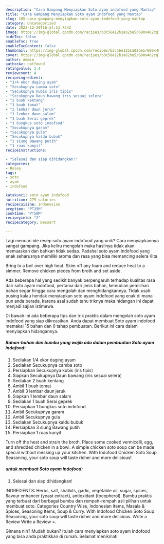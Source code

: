 ```yaml
---
description: "Cara Gampang Menyiapkan Soto ayam indofood yang Mantap"
title: "Cara Gampang Menyiapkan Soto ayam indofood yang Mantap"
slug: 105-cara-gampang-menyiapkan-soto-ayam-indofood-yang-mantap
category: Uncategorized
date: 2022-12-29T16:54:53.724Z
image: https://img-global.cpcdn.com/recipes/b3c56e12b1a02be5/680x482cq70/soto-ayam-indofood-foto-resep-utama.jpg
hideToc: false
enableToc: true
enableTocContent: false
thumbnail: https://img-global.cpcdn.com/recipes/b3c56e12b1a02be5/680x482cq70/soto-ayam-indofood-foto-resep-utama.jpg
cover: https://img-global.cpcdn.com/recipes/b3c56e12b1a02be5/680x482cq70/soto-ayam-indofood-foto-resep-utama.jpg
author: Admin
authorAv: notfound
ratingvalue: 3.4
reviewcount: 4
recipeingredient:
- "1/4 ekor daging ayam"
- "Secukupnya camba soto"
- "Secukupnya kubis iris tipis"
- "Secukupnya Daun bawang iris sesuai selera"
- "2 buah kentang"
- "1 buah tomat"
- "3 lembar daun jeruk"
- "1 lembar daun salam"
- "1 buah Serai geprek"
- "1 bungkus soto indofood"
- "Secukupnya garam"
- "Secukupnya gula"
- "Secukupnya kaldu bubuk"
- "3 siung Bawang putih"
- "1 ruas kunyit"
recipeinstructions:

- "Selesai dan siap dihidangkan!"
categories:
- Resep
tags:
- soto
- ayam
- indofood

katakunci: soto ayam indofood 
nutrition: 279 calories
recipecuisine: Indonesian
preptime: "PT35M"
cooktime: "PT50M"
recipeyield: "2"
recipecategory: Dessert

---
```





Lagi mencari ide resep soto ayam indofood yang unik? Cara menyiapkannya sangat gampang. Jika keliru mengolah maka hasilnya tidak akan memuaskan dan bahkan tidak sedap. Padahal soto ayam indofood yang enak seharusnya memiliki aroma dan rasa yang bisa memancing selera Kita.





Bring to a boil over high heat. Skim off any foam and reduce heat to a simmer. Remove chicken pieces from broth and set aside.

Ada beberapa hal yang sedikit banyak berpengaruh terhadap kualitas rasa dari soto ayam indofood, pertama dari jenis bahan, kemudian pemilihan bahan segar hingga cara mengolah dan menghidangkannya. Tidak usah pusing kalau hendak menyiapkan soto ayam indofood yang enak di mana pun anda berada, karena asal sudah tahu triknya maka hidangan ini dapat menjadi sajian istimewa.






Di bawah ini ada beberapa tips dan trik praktis dalam mengolah soto ayam indofood yang siap dikreasikan. Anda dapat membuat Soto ayam indofood memakai 15 bahan dan 0 tahap pembuatan. Berikut ini cara dalam menyiapkan hidangannya.

<!--inarticleads1-->

##### Bahan-bahan dan bumbu yang wajib ada dalam pembuatan Soto ayam indofood:

1. Sediakan 1/4 ekor daging ayam
1. Sediakan Secukupnya camba soto
1. Persiapkan Secukupnya kubis (iris tipis)
1. Siapkan Secukupnya Daun bawang (iris sesuai selera)
1. Sediakan 2 buah kentang
1. Ambil 1 buah tomat
1. Ambil 3 lembar daun jeruk
1. Siapkan 1 lembar daun salam
1. Sediakan 1 buah Serai geprek
1. Persiapkan 1 bungkus soto indofood
1. Ambil Secukupnya garam
1. Ambil Secukupnya gula
1. Sediakan Secukupnya kaldu bubuk
1. Persiapkan 3 siung Bawang putih
1. Persiapkan 1 ruas kunyit


Turn off the heat and strain the broth. Place some cooked vermicelli, egg, and shredded chicken in a bowl. A simple chicken soto soup can be made special without messing up your kitchen. With Indofood Chicken Soto Soup Seasoning, your soto soup will taste richer and more delicious! 

<!--inarticleads2-->

#####  untuk membuat Soto ayam indofood:


1. Selesai dan siap dihidangkan!

INGREDIENTS: Herbs, salt, shallots, garlic, vegetable oil, sugar, spices, flavour enhancer (yeast extract), antioxidant (tocopherol). Bumbu praktis yang terbuat dari berbagai bumbu dan rempah-rempah asli pilihan untuk membuat soto. Categories Country Wise, Indonesian Items, Masala &amp; Spices, Seasoning Items, Soup &amp; Curry. With Indofood Chicken Soto Soup Seasoning, your soto soup will taste richer and more delicious. Write a Review Write a Review ×. 

Gimana nih? Mudah bukan? Itulah cara menyiapkan soto ayam indofood yang bisa anda praktikkan di rumah. Selamat menikmati
